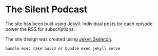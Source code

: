 # The Silent Podcast

The site has been built using Jekyll. Individual posts for each episode power the RSS for subscriptions.

The site design was created using [Jekyll Skeleton](https://github.com/timklapdor/jekyll-skeleton).

```bash
bundle exec rake build or bundle exec jekyll serve
```
